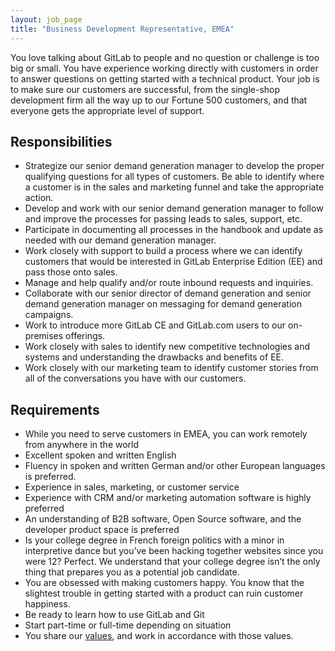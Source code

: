 ```yaml
---
layout: job_page
title: "Business Development Representative, EMEA"
---
```


You love talking about GitLab to people and no question or challenge is too big or small. You have experience working directly with customers in order to answer questions on getting started with a technical product. Your job is to make sure our customers are successful, from the single-shop development firm all the way up to our Fortune 500 customers, and that everyone gets the appropriate level of support.

## Responsibilities

* Strategize our senior demand generation manager to develop the proper qualifying questions for all types of customers. Be able to identify where a customer is in the sales and marketing funnel and take the appropriate action.
* Develop and work with our senior demand generation manager to follow and improve the processes for passing leads to sales, support, etc.
* Participate in documenting all processes in the handbook and update as needed with our demand generation manager.
* Work closely with support to build a process where we can identify customers that would be interested in GitLab Enterprise Edition (EE) and pass those onto sales.
* Manage and help qualify and/or route inbound requests and inquiries.
* Collaborate with our senior director of demand generation and senior demand generation manager on messaging for demand generation campaigns.
* Work to introduce more GitLab CE and GitLab.com users to our on-premises offerings.
* Work closely with sales to identify new competitive technologies and systems and understanding the drawbacks and benefits of EE.
* Work closely with our marketing team to identify customer stories from all of the conversations you have with our customers.

## Requirements

* While you need to serve customers in EMEA, you can work remotely from anywhere in the world
* Excellent spoken and written English
* Fluency in spoken and written German and/or other European languages is preferred.
* Experience in sales, marketing, or customer service
* Experience with CRM and/or marketing automation software is highly preferred
* An understanding of B2B software, Open Source software, and the developer product space is preferred
* Is your college degree in French foreign politics with a minor in interpretive dance but you’ve been hacking together websites since you were 12? Perfect. We understand that your college degree isn’t the only thing that prepares you as a potential job candidate.
* You are obsessed with making customers happy. You know that the slightest trouble in getting started with a product can ruin customer happiness.
* Be ready to learn how to use GitLab and Git
* Start part-time or full-time depending on situation
* You share our [values](/handbook/#values), and work in accordance with those values.
